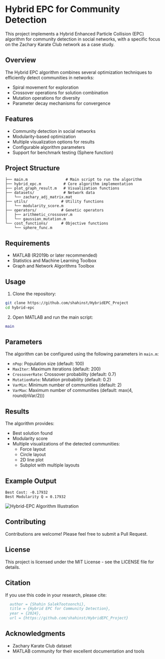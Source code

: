 # Hybrid EPC for Community Detection

This project implements a Hybrid Enhanced Particle Collision (EPC) algorithm for community detection in social networks, with a specific focus on the Zachary Karate Club network as a case study.

## Overview

The Hybrid EPC algorithm combines several optimization techniques to efficiently detect communities in networks:
- Spiral movement for exploration
- Crossover operations for solution combination
- Mutation operations for diversity
- Parameter decay mechanisms for convergence

## Features

- Community detection in social networks
- Modularity-based optimization
- Multiple visualization options for results
- Configurable algorithm parameters
- Support for benchmark testing (Sphere function)

## Project Structure

```
├── main.m                 # Main script to run the algorithm
├── hybrid_epc.m          # Core algorithm implementation
├── plot_graph_result.m   # Visualization functions
├── datasets/             # Network data
│   └── zachary_adj_matrix.mat
├── utils/               # Utility functions
│   └── modularity_score.m
├── operators/           # Genetic operators
│   ├── arithmetic_crossover.m
│   └── gaussian_mutation.m
└── cost_functions/      # Objective functions
    └── sphere_func.m
```

## Requirements

- MATLAB (R2019b or later recommended)
- Statistics and Machine Learning Toolbox
- Graph and Network Algorithms Toolbox

## Usage

1. Clone the repository:
```bash
git clone https://github.com/shahinst/HybridEPC_Project
cd hybrid-epc
```

2. Open MATLAB and run the main script:
```matlab
main
```

## Parameters

The algorithm can be configured using the following parameters in `main.m`:

- `nPop`: Population size (default: 100)
- `MaxIter`: Maximum iterations (default: 200)
- `CrossoverRate`: Crossover probability (default: 0.7)
- `MutationRate`: Mutation probability (default: 0.2)
- `VarMin`: Minimum number of communities (default: 2)
- `VarMax`: Maximum number of communities (default: max(4, round(nVar/2)))

## Results

The algorithm provides:
- Best solution found
- Modularity score
- Multiple visualizations of the detected communities:
  - Force layout
  - Circle layout
  - 2D line plot
  - Subplot with multiple layouts

## Example Output

```
Best Cost: -0.17932
Best Modularity Q = 0.17932
```
![Hybrid-EPC Algorithm Illustration](https://digicloud.tr/EPC.jpg)

## Contributing

Contributions are welcome! Please feel free to submit a Pull Request.

## License

This project is licensed under the MIT License - see the LICENSE file for details.

## Citation

If you use this code in your research, please cite:

```bibtex
  author = {Shahin SalekTootoonchi},
  title = {Hybrid EPC for Community Detection},
  year = {2024},
  url = {https://github.com/shahinst/HybridEPC_Project}

```

## Acknowledgments

- Zachary Karate Club dataset
- MATLAB community for their excellent documentation and tools 
